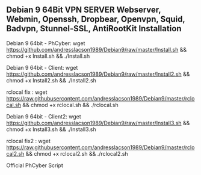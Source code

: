 Debian 9 64Bit VPN SERVER Webserver, Webmin, Openssh, Dropbear, Openvpn, Squid, Badvpn, Stunnel-SSL, AntiRootKit
Installation
------------------------------------------
Debian 9 64bit - PhCyber: wget https://github.com/andresslacson1989/Debian9/raw/master/Install.sh && chmod +x Install.sh && ./Install.sh

Debian 9 64bit - Client: wget https://github.com/andresslacson1989/Debian9/raw/master/Install2.sh && chmod +x Install2.sh && ./Install2.sh

rclocal fix : wget https://raw.githubusercontent.com/andresslacson1989/Debian9/master/rclocal.sh && chmod +x rclocal.sh && ./rclocal.sh


Debian 9 64bit - Client2: wget https://github.com/andresslacson1989/Debian9/raw/master/Install3.sh && chmod +x Install3.sh && ./Install3.sh

rclocal fix2 : wget https://raw.githubusercontent.com/andresslacson1989/Debian9/master/rclocal2.sh && chmod +x rclocal2.sh && ./rclocal2.sh

Official PhCyber Script
